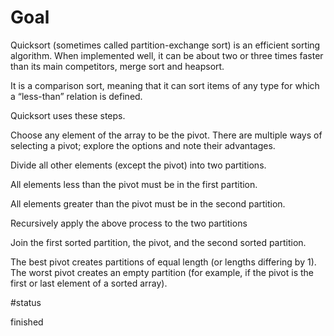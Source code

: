 # Goal

Quicksort (sometimes called partition-exchange sort) is an efficient sorting algorithm. When implemented well, it can be about two or three times faster than its main competitors, merge sort and heapsort.

It is a comparison sort, meaning that it can sort items of any type for which a “less-than” relation is defined.

Quicksort uses these steps.

Choose any element of the array to be the pivot. There are multiple ways of selecting a pivot; explore the options and note their advantages.

Divide all other elements (except the pivot) into two partitions.

All elements less than the pivot must be in the first partition.

All elements greater than the pivot must be in the second partition.

Recursively apply the above process to the two partitions

Join the first sorted partition, the pivot, and the second sorted partition.

The best pivot creates partitions of equal length (or lengths differing by 1). The worst pivot creates an empty partition (for example, if the pivot is the first or last element of a sorted array).

#status

finished